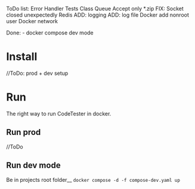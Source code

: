 ToDo list: Error Handler Tests
    Class Queue
    Accept only *.zip
    FIX: Socket closed unexpectedly Redis
    ADD: logging 
    ADD: log file
    Docker add nonroot user
    Docker network

Done:
    - docker compose dev mode
# Install 
//ToDo: prod + dev setup
# Run
The right way to run CodeTester in docker.
## Run prod
//ToDo
## Run dev mode
Be in projects root folder__
`docker compose -d -f compose-dev.yaml up`